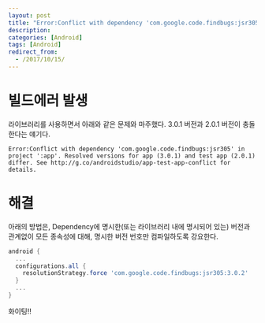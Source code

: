 ```yaml
---
layout: post
title: "Error:Conflict with dependency 'com.google.code.findbugs:jsr305.."
description: 
categories: [Android]
tags: [Android]
redirect_from:
  - /2017/10/15/
---
```


# 빌드에러 발생

라이브러리를 사용하면서 아래와 같은 문제와 마주했다. 3.0.1 버전과 2.0.1 버전이 충돌한다는 얘기다.

```
Error:Conflict with dependency 'com.google.code.findbugs:jsr305' in project ':app'. Resolved versions for app (3.0.1) and test app (2.0.1) differ. See http://g.co/androidstudio/app-test-app-conflict for details.
```

# 해결

아래의 방법은, Dependency에 명시한(또는 라이브러리 내에 명시되어 있는) 버전과 관계없이 모든 종속성에 대해, 명시한 버전 번호만 컴파일하도록 강요한다.

```groovy
android {
  ...
  configurations.all {
    resolutionStrategy.force 'com.google.code.findbugs:jsr305:3.0.2'
  }
  ...
}
```



화이팅!!